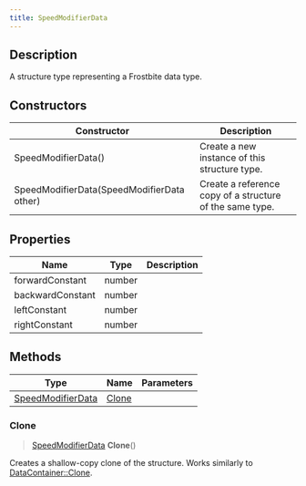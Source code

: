 ```yaml
---
title: SpeedModifierData
---
```

## Description

A structure type representing a Frostbite data type.

## Constructors

| Constructor                                | Description                                              |
| ------------------------------------------ | -------------------------------------------------------- |
| SpeedModifierData()                        | Create a new instance of this structure type.            |
| SpeedModifierData(SpeedModifierData other) | Create a reference copy of a structure of the same type. |

## Properties

| Name             | Type   | Description |
| ---------------- | ------ | ----------- |
| forwardConstant  | number |             |
| backwardConstant | number |             |
| leftConstant     | number |             |
| rightConstant    | number |             |

## Methods

| Type                                   | Name            | Parameters |
| -------------------------------------- | --------------- | ---------- |
| [SpeedModifierData](/vext/ref/fb/speedmodifierdata/) | [Clone](#clone) |            |

### Clone

> [SpeedModifierData](/vext/ref/fb/speedmodifierdata/) **Clone**()

Creates a shallow-copy clone of the structure. Works similarly to [DataContainer::Clone](/vext/ref/shared/class/datacontainer#clone).

